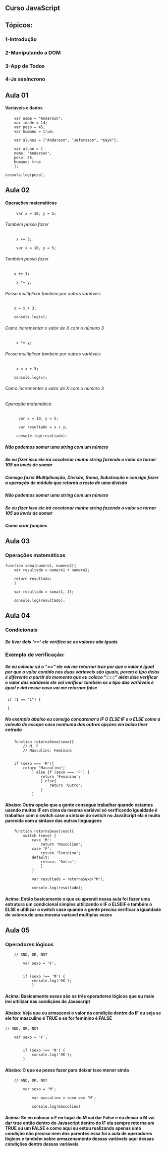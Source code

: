 ## Curso JavaScript

## Tópicos: 
### 1-Introdução
### 2-Manipulando a DOM
### 3-App de Todos
### 4-Js assíncrono

## Aula 01
#### Variáveis e dados 
```
    var nome = "Anderson";
    var idade = 14;
    var peso = 45;
    var humano = true;

    var alunos = ["Anderson", "Jefersson", "Kayk"];

    var aluno = {
    nome: "Anderson",
    peso: 45,
    humano: true
    };
```
    console.log(peso);

## Aula 02
#### Operações matemáticas
```
     var x = 10, y = 5;
```

###### Também posso fazer
```
     x += 3; 

     var x = 10, y = 5; 
```

###### Também posso fazer 

``` 
    x += 3; 

     x *= y; 
```

###### Posso multiplicar também por outras variáveis 


``` 
    x = x + 3;

    console.log(x); 
```
###### Como incrementar o valor de X com o número 3
```
     x *= y;
```
###### Posso multiplicar também por outras variáveis
```
     x = x + 3; 

    console.log(x);
```
###### Como incrementar o valor de X com o número 3


###### Operação matemática 
```
      var x = 10, y = 5;

      var resultado = x + y;

     console.log(resultado); 
```
##### Não podemos somar uma string com um número 

##### Se eu fizer isso ele irá cocatenar minha string fazendo o valor se tornar 105 ao invés de somar 

##### Consigo fazer Multiplicação, Divisão, Soma, Substração e consigo fazer a operação de módulo que retorna o resto de uma divisão 

#####  Não podemos somar uma string com um número

#####  Se eu fizer isso ele irá cocatenar minha string fazendo o valor se tornar 105 ao invés de somar

##### Como criar funções

## Aula 03
###  Operações matemáticas

```
function soma(numero1, numero2){
    var resultado = numero1 + numero2;

    return resultado;
    }

    var resultado = soma(1, 2);
    
    console.log(resultado);
```

## Aula 04
### Condicionais

##### Se tiver dois '==' ele verifica se os valores são iguais 
### Exemplo de verificação: 
##### Se eu colocar só o "==" ele vai me retornar true por que o valor é igual por que o valor contido nas duas váriaveis são iguais, porem o tipo delas é diferente a partir do momento que eu coloco "===" além dele verificar o valor das variáveis ele vai verificar também se o tipo das variáveis é igual e dai nesse caso vai me retornar false
```
 if (1 == "1") {

 }
```
##### No exemplo abaixo eu consigo concatenar o IF O ELSE IF e o ELSE como a valvula de escape caso nenhuma das outras opções em baixo tiver entrado
```
    function retornaSexo(sexo){
        // M, F
        // Masculino, Feminino

                
    if (sexo === 'M'){
        return "Masculino";
            } else if (sexo === 'F') {
                return 'Feminino';
                } else{
                    return 'Outro';
                }
            }
```

#### Abaixo: Outra opção que a gente consegue trabalhar quando estamos usando muitos IF em cima da mesma variável só verificando igualdade é trabalhar com o switch case a sintaxe do switch no JavaScript ela é muito parecida com a sintaxe das outras linguagens

```
    function retornaSexo(sexo){
        switch (sexo) {
            case 'M':
                return 'Masculino';
            case 'F':
                return 'Feminino';
            default: 
                return: 'Outro';
                }
            }

            var resultado = retornaSexo("M");
    
            console.log(resultado);
```

#### Acima: Então basicamente o que eu aprendi nessa aula foi fazer uma estrutura um condicional simples ultilizando o IF o ELSEIF e também o ELSE e ultilizar o switch case quando a gente precisa verificar a igualdade de valores de uma mesma variavel multiplas vezes

## Aula 05
### Operadores lógicos

```
    // AND, OR, NOT

        var sexo = 'F';


        if (sexo !== 'M') {
            console.log('OK');
            }
```

#### Acima: Basicamente esses são os três operadores lógicos que eu mais irei ultilizar nas condições do Javascript 

#### Abaixo: Veja que eu armazenei o valor da condição dentro do IF ou seja se ele for masculino é TRUE e se for feminino é FALSE

```
// AND, OR, NOT

    var sexo = 'F';


        if (sexo !== 'M') {
            console.log('OK');
        }
```

#### Abaixo: O que eu posso fazer para deixar isso menor ainda
```
    // AND, OR, NOT

        var sexo = 'M';

            var masculino = sexo === 'M';

            console.log(masculino)
```

#### Acima: Se eu colocar o F no lugar do M vai dar False e eu deixar o M vai dar true então dentro do Javascript dentro do IF ela sempre retorna um TRUE ou um FALSE e como aqui eu estou realizando apenas uma condição não preciso nem dos parentes essa foi a aula de operadores lógicos e também sobre armazenamento dessas variáveis aqui dessas condições dentro dessas variáveis 